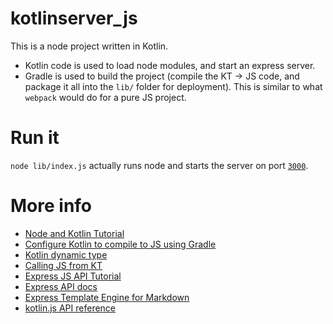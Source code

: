 # kotlinserver_js

This is a node project written in Kotlin. 

- Kotlin code is used to  load node modules, and start an 
express server. 
- Gradle is used to build the project (compile the KT -> JS 
code, and package it all into the `lib/` folder for deployment). 
This is similar to what `webpack` would do for a pure JS project.

# Run it

`node lib/index.js` actually runs node and starts the server on
port [`3000`](http://localhost:3000).

# More info
- [Node and Kotlin Tutorial](https://medium.com/@Miqubel/your-first-node-js-app-with-kotlin-30e07baa0bf7)
- [Configure Kotlin to compile to JS using Gradle](https://kotlinlang.org/docs/tutorials/javascript/getting-started-gradle/getting-started-with-gradle.html#configuring-compiler-options)
- [Kotlin dynamic type](https://kotlinlang.org/docs/reference/dynamic-type.html)
- [Calling JS from KT](https://kotlinlang.org/docs/reference/js-interop.html)
- [Express JS API Tutorial](https://developer.mozilla.org/en-US/docs/Learn/Server-side/Express_Nodejs/Introduction)
- [Express API docs](https://expressjs.com/en/guide/routing.html)
- [Express Template Engine for Markdown](https://www.npmjs.com/package/markedejs)
- [kotlin.js API reference](https://kotlinlang.org/api/latest/jvm/stdlib/kotlin.js/index.html)